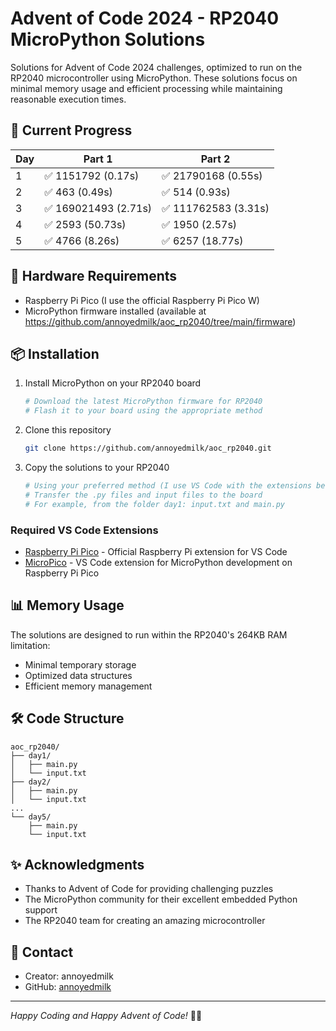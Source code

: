 # Advent of Code 2024 - RP2040 MicroPython Solutions

Solutions for Advent of Code 2024 challenges, optimized to run on the RP2040 microcontroller using MicroPython. These solutions focus on minimal memory usage and efficient processing while maintaining reasonable execution times.

## 🎄 Current Progress

| Day | Part 1 | Part 2 |
|-----|---------|---------|
| 1 | ✅ 1151792 (0.17s) | ✅ 21790168 (0.55s) |
| 2 | ✅ 463 (0.49s) | ✅ 514 (0.93s) |
| 3 | ✅ 169021493 (2.71s) | ✅ 111762583 (3.31s) |
| 4 | ✅ 2593 (50.73s) | ✅ 1950 (2.57s) |
| 5 | ✅ 4766 (8.26s) | ✅ 6257 (18.77s) |

## 🔧 Hardware Requirements

- Raspberry Pi Pico (I use the official Raspberry Pi Pico W)
- MicroPython firmware installed (available at https://github.com/annoyedmilk/aoc_rp2040/tree/main/firmware)

## 📦 Installation

1. Install MicroPython on your RP2040 board
   ```bash
   # Download the latest MicroPython firmware for RP2040
   # Flash it to your board using the appropriate method
   ```

2. Clone this repository
   ```bash
   git clone https://github.com/annoyedmilk/aoc_rp2040.git
   ```

3. Copy the solutions to your RP2040
   ```bash
   # Using your preferred method (I use VS Code with the extensions below)
   # Transfer the .py files and input files to the board
   # For example, from the folder day1: input.txt and main.py
   ```

### Required VS Code Extensions
- [Raspberry Pi Pico](https://marketplace.visualstudio.com/items?itemName=raspberry-pi.raspberry-pi-pico) - Official Raspberry Pi extension for VS Code
- [MicroPico](https://marketplace.visualstudio.com/items?itemName=paulober.pico-w-go) - VS Code extension for MicroPython development on Raspberry Pi Pico

## 📊 Memory Usage

The solutions are designed to run within the RP2040's 264KB RAM limitation:
- Minimal temporary storage
- Optimized data structures
- Efficient memory management

## 🛠️ Code Structure

```
aoc_rp2040/
├── day1/
│   ├── main.py
│   └── input.txt
├── day2/
│   ├── main.py
│   └── input.txt
...
└── day5/
    ├── main.py
    └── input.txt
```

## ✨ Acknowledgments

- Thanks to Advent of Code for providing challenging puzzles
- The MicroPython community for their excellent embedded Python support
- The RP2040 team for creating an amazing microcontroller

## 📧 Contact

- Creator: annoyedmilk
- GitHub: [annoyedmilk](https://github.com/annoyedmilk)

---

*Happy Coding and Happy Advent of Code!* 🎄✨
